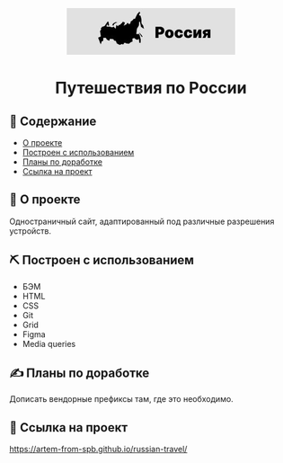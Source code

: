<p align="center"><a href="" rel="noopener">  </a><img src="./images/__logo_black.jpg" alt="Логотип проекта"></p>

<h1 align="center">Путешествия по России</h1>



## 📝 Содержание

- [О проекте](#about)
- [Построен с использованием](#built_using)
- [Планы по доработке](#plans)
- [Ссылка на проект](#link)


## 🧐 <a name="about">О проекте</a>

Одностраничный сайт, адаптированный под различные разрешения устройств.

## ⛏️ Построен с использованием<a name="built_using"></a>

- БЭМ
- HTML
- CSS
- Git
- Grid
- Figma
- Media queries

## ✍️ <a name="plans">Планы по доработке</a>

Дописать вендорные префиксы там, где это необходимо.

## 🚀 <a name="link">Ссылка на проект</a>

https://artem-from-spb.github.io/russian-travel/